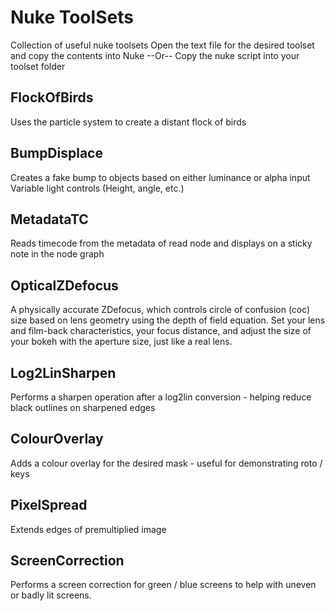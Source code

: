 # Nuke ToolSets
Collection of useful nuke toolsets
Open the text file for the desired toolset and copy the contents into Nuke
--Or--
Copy the nuke script into your toolset folder

## FlockOfBirds
Uses the particle system to create a distant flock of birds

## BumpDisplace
Creates a fake bump to objects based on either luminance or alpha input
Variable light controls (Height, angle, etc.)

## MetadataTC
Reads timecode from the metadata of read node and displays on a sticky note in the node graph

## OpticalZDefocus
A physically accurate ZDefocus, which controls circle of confusion (coc) size based on lens geometry using the depth of field equation. Set your lens and film-back characteristics, your focus distance, and adjust the size of your bokeh with the aperture size, just like a real lens.

## Log2LinSharpen
Performs a sharpen operation after a log2lin conversion - helping reduce black outlines on sharpened edges

## ColourOverlay
Adds a colour overlay for the desired mask - useful for demonstrating roto / keys

## PixelSpread
Extends edges of premultiplied image

## ScreenCorrection
Performs a screen correction for green / blue screens to help with uneven or badly lit screens.
